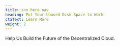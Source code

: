 ```yaml
---
title: sno hero nav
heading: Put Your Unused Disk Space to Work
ctaText: Learn More
weight: 2
---
```

Help Us Build the Future of the Decentralized Cloud.

